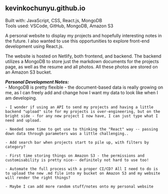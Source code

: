 ## kevinkochunyu.github.io   
Built with: JavaScript, CSS, React.js, MongoDB   
Tools used: VSCode, GitHub, MongoDB, Amazon S3    

A personal website to display my projects and hopefully interesting notes in the future. I also wanted to use this opportunities to explore front-end development using React.js.      

The website is hosted on Netlify, both frontend, and backend. The backend utilizes a MongoDB to store just the markdown documents for the projects page, as well as the resume and all photos. All these photos are stored on an Amazon S3 bucket.      


***Personal Development Notes:***   
    - MongoDB is pretty flexible - the document-based data is really growing on me, as I can freely add and change how I want my data to look like when I am developing.    

    - I wonder if using an API to send my projects and having a little backend "upload" site for my projects is over-engineering, but on the bright side - for any new project I now have, I can just type what I need and upload.    

    - Needed some time to get use to thinking the "React" way -- passing down data through parameters was a little challenging..    

    - Add search bar when projects start to pile up, with filters by category?    

    - First time storing things on Amazon S3 - the permissions and customisability is pretty nice-- definitely not hard to use too!    

    - Automate the full process with a proper CI/CD? All I need to do is to upload the new .md file into my bucket on Amazon S3 and my website will render the right things?     

    - Maybe I can add more random stuff/notes onto my personal website     